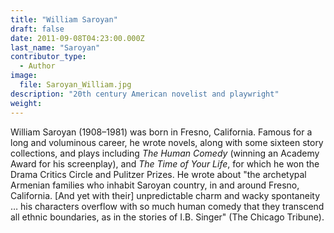 ```yaml
---
title: "William Saroyan"
draft: false
date: 2011-09-08T04:23:00.000Z
last_name: "Saroyan"
contributor_type:
  - Author
image:
  file: Saroyan_William.jpg
description: "20th century American novelist and playwright"
weight:
---
```


William Saroyan (1908–1981) was born in Fresno, California. Famous for a long and voluminous career, he wrote novels, along with some sixteen story collections, and plays including _The Human Comedy_ (winning an Academy Award for his screenplay), and _The Time of Your Life_, for which he won the Drama Critics Circle and Pulitzer Prizes. He wrote about "the archetypal Armenian families who inhabit Saroyan country, in and around Fresno, California. [And yet with their] unpredictable charm and wacky spontaneity … his characters overflow with so much human comedy that they transcend all ethnic boundaries, as in the stories of I.B. Singer" (The Chicago Tribune).

